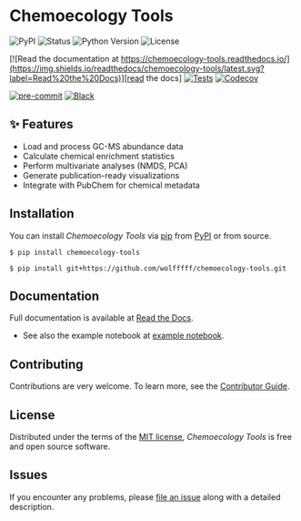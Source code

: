 # Chemoecology Tools

![PyPI](https://img.shields.io/pypi/v/chemoecology-tools.svg)
![Status](https://img.shields.io/pypi/status/chemoecology-tools.svg)
![Python Version](https://img.shields.io/pypi/pyversions/chemoecology-tools)
![License](https://img.shields.io/github/license/wolfffff/chemoecology-tools)

[![Read the documentation at https://chemoecology-tools.readthedocs.io/](https://img.shields.io/readthedocs/chemoecology-tools/latest.svg?label=Read%20the%20Docs)][read the docs]
[![Tests](https://github.com/wolfffff/chemoecology-tools/workflows/Tests/badge.svg)][tests]
[![Codecov](https://codecov.io/gh/wolfffff/chemoecology-tools/branch/main/graph/badge.svg)][codecov]

[![pre-commit](https://img.shields.io/badge/pre--commit-enabled-brightgreen?logo=pre-commit&logoColor=white)][pre-commit]
[![Black](https://img.shields.io/badge/code%20style-black-000000.svg)][black]

[pypi_]: https://pypi.org/project/chemoecology-tools/
[status]: https://pypi.org/project/chemoecology-tools/
[python version]: https://pypi.org/project/chemoecology-tools
[read the docs]: https://chemoecology-tools.readthedocs.io/
[tests]: https://github.com/wolfffff/chemoecology-tools/actions?workflow=Tests
[codecov]: https://app.codecov.io/gh/wolfffff/chemoecology-tools
[pre-commit]: https://github.com/pre-commit/pre-commit
[black]: https://github.com/psf/black

## ✨ Features

- Load and process GC-MS abundance data
- Calculate chemical enrichment statistics
- Perform multivariate analyses (NMDS, PCA)
- Generate publication-ready visualizations
- Integrate with PubChem for chemical metadata

## Installation

You can install _Chemoecology Tools_ via [pip](https://pip.pypa.io/) from [PyPI](https://pypi.org/project/chemoecology-tools/) or from source.

```console
$ pip install chemoecology-tools
```

```console
$ pip install git+https://github.com/wolfffff/chemoecology-tools.git
```

## Documentation

Full documentation is available at [Read the Docs](https://chemoecology-tools.readthedocs.io/).

- See also the example notebook at [example notebook](https://github.com/wolfffff/chemoecology-tools/blob/main/docs/notebooks/example.ipynb).

## Contributing

Contributions are very welcome.
To learn more, see the [Contributor Guide](https://github.com/wolfffff/chemoecology-tools/blob/main/CONTRIBUTING.md).

## License

Distributed under the terms of the [MIT license](https://github.com/wolfffff/chemoecology-tools/blob/main/LICENSE),
_Chemoecology Tools_ is free and open source software.

## Issues

If you encounter any problems,
please [file an issue](https://github.com/wolfffff/chemoecology-tools/issues) along with a detailed description.

<!-- github-only -->
